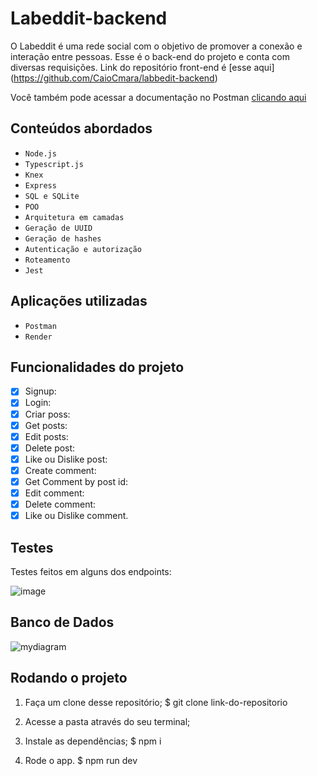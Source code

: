 # Labeddit-backend
O Labeddit é uma rede social com o objetivo de promover a conexão e interação entre pessoas. Esse é o back-end do projeto e conta com diversas requisições. 
Link do repositório front-end é [esse aqui] (https://github.com/CaioCmara/labbedit-backend)

Você também pode acessar a documentação no Postman [clicando aqui](https://documenter.getpostman.com/view/24460778/2s93RUvYFs)
 

## Conteúdos abordados
- ``Node.js``
- ``Typescript.js``
- ``Knex``
- ``Express``
- ``SQL e SQLite``
- ``POO``
- ``Arquitetura em camadas``
- ``Geração de UUID``
- ``Geração de hashes``
- ``Autenticação e autorização``
- ``Roteamento``
- ``Jest``

## Aplicações utilizadas
- ``Postman``
- ``Render``

##  Funcionalidades do projeto 

- [x] Signup:
- [x] Login:
- [x] Criar poss:
- [x] Get posts:
- [x] Edit posts:
- [x] Delete post:
- [x] Like ou Dislike post:
- [x] Create comment:
- [x] Get Comment by post id:
- [x] Edit comment:
- [x] Delete comment:
- [x] Like ou Dislike comment.

## Testes 

Testes feitos em alguns dos endpoints: 

![image](https://user-images.githubusercontent.com/87785891/229341174-bc0378fb-cc3c-4f25-a804-8f6f497e89c1.png)

 
##  Banco de Dados

![mydiagram](https://user-images.githubusercontent.com/87785891/229253404-09f0da42-2a15-40e2-9fb7-77d560e5304e.png)

## Rodando o projeto
1. Faça um clone desse repositório;
$ git clone link-do-repositorio

2. Acesse a pasta através do seu terminal;

3. Instale as dependências;
$ npm i

4. Rode o app. 
$ npm run dev


 
